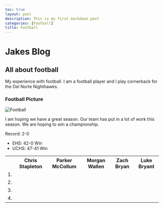 ```yaml
---
toc: true 
layout: post
description: This is my first markdown post
categories: [Football]
title: Football
---
```

# Jakes Blog
## All about football
My experience with football. I am a football player and I play cornerback for the Del Norte Nighthawks.
### Football Picture
![Football]({{site.baseurl}}/images/FootballForComputerSci.jpeg)

I am hoping we have a great season. Our team has put in a lot of work this season. We are hoping to win a championship. 

Record: 2-0
- EHS: 42-0 Win
- UCHS: 47-41 Win

<table>
        <tr>
            <th> </th>
            <th>Chris Stapleton</th>
            <th>Parker McCollum</th>
            <th>Morgan Wallen</th>
            <th>Zach Bryan </th>
            <th>Luke Bryant</th>
            </tr>
        <tr>
            <td>1.</td>
            <td></td>
            <td></td>
            <td></td>
            <td></td>
            </tr>
        <tr>
            <td>2.</td>
            <td></td>
            <td></td>
            <td></td>
            <td></td>
            </tr>
        <tr>
            <td>3.</td>
            <td></td>
            <td></td>
            <td></td>
            <td></td>
            </tr>
        <tr>
            <td>4.</td>
            <td></td>
            <td></td>
            <td></td>
            <td></td>
            </tr>
        </table> 